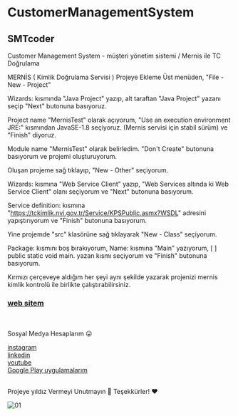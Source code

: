# CustomerManagementSystem

<h2> SMTcoder </h2>

Customer Management System - müşteri yönetim sistemi / Mernis ile TC Doğrulama

MERNİS ( Kimlik Doğrulama Servisi ) Projeye Ekleme
Üst menüden, "File - New - Project"


Wizards: kısmında "Java Project" yazıp, alt taraftan "Java Project" yazanı seçip "Next" butonuna basıyoruz.


Project name "MernisTest" olarak açıyorum, "Use an execution environment JRE:" kısmından JavaSE-1.8 seçiyoruz. (Mernis servisi için stabil sürüm) ve "Finish" diyoruz.


Module name "MernisTest" olarak belirledim. "Don't Create" butonuna basıyorum ve projemi oluşturuyorum.


Oluşan projeme sağ tıklayıp, "New - Other" seçiyorum.


Wizards: kısmına "Web Service Client" yazıp, "Web Services altında ki Web Service Client" olanı seçiyorum ve "Next" butonuna basıyorum.


Service definition: kısmına "https://tckimlik.nvi.gov.tr/Service/KPSPublic.asmx?WSDL" adresini yapıştırıyorum ve "Finish" butonuna basıyorum.


Yine projemde "src" klasörüne sağ tıklayarak "New - Class" seçiyorum.


Package: kısmını boş bırakıyorum, Name: kısmına "Main" yazıyorum, [ ] public static void main. yazan kısmı seçiyorum ve "Finish" butonuna basıyorum.


Kırmızı çerçeveye aldığım her şeyi aynı şekilde yazarak projenizi mernis kimlik kontrolü ile birlikte çalıştırabilirsiniz.



<h3> <a href="https://sametakca.com/">  web sitem </a> </h3> 
 
<br> <br>
Sosyal Medya Hesaplarım 😛
<br>

<a href="https://www.instagram.com/smtcoder/">
instagram
</a>
<br>

<a href="https://www.linkedin.com/in/samet-akca-2a4bbb1a8/">
linkedin
</a>
<br>

<a href="https://www.youtube.com/channel/UCZXmqpZJ3ax5Uzm0pXeVqMg">
youtube
</a>

<br>

<a href="https://play.google.com/store/apps/developer?id=Samet+Akca&gl=TR">
Google Play uygulamalarım
</a>

<br>
<br>




Projeye yıldız Vermeyi Unutmayın  🚀
Teşekkürler! ❤️

![01](https://user-images.githubusercontent.com/74311713/112488054-48bab480-8d8e-11eb-9f1e-e41efb912cc5.jpeg)


